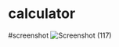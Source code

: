 # calculator
#screenshot
![Screenshot (117)](https://user-images.githubusercontent.com/108652057/178385373-2c87c778-d303-4597-af5e-600e3269848a.png)
